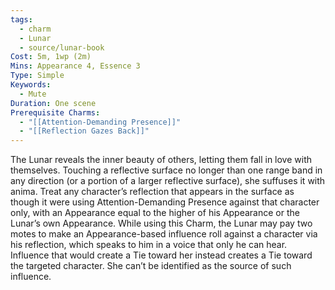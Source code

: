 ```yaml
---
tags:
  - charm
  - Lunar
  - source/lunar-book
Cost: 5m, 1wp (2m)
Mins: Appearance 4, Essence 3
Type: Simple
Keywords:
  - Mute
Duration: One scene
Prerequisite Charms:
  - "[[Attention-Demanding Presence]]"
  - "[[Reflection Gazes Back]]"
---
```

The Lunar reveals the inner beauty of others, letting them fall in love with themselves. Touching a reflective surface no longer than one range band in any direction (or a portion of a larger reflective surface), she suffuses it with anima. Treat any character’s reflection that appears in the surface as though it were using Attention-Demanding Presence against that character only, with an Appearance equal to the higher of his Appearance or the Lunar’s own Appearance. While using this Charm, the Lunar may pay two motes to make an Appearance-based influence roll against a character via his reflection, which speaks to him in a voice that only he can hear. Influence that would create a Tie toward her instead creates a Tie toward the targeted character. She can’t be identified as the source of such influence.